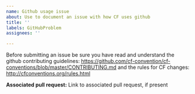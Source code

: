 ```yaml
---
name: Github usage issue
about: Use to document an issue with how CF uses github
title: ''
labels: GitHubProblem
assignees: ''

---
```


Before submitting an issue be sure you have read and understand the github contributing guidelines: https://github.com/cf-convention/cf-conventions/blob/master/CONTRIBUTING.md and the rules for CF changes: http://cfconventions.org/rules.html

**Associated pull request:** Link to associated pull request, if present
